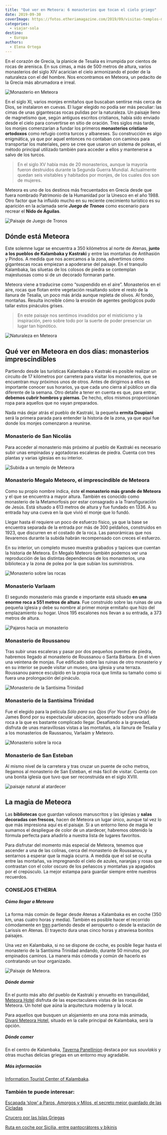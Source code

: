 ```yaml
---
title: "Qué ver en Meteora: 6 monasterios que tocan el cielo griego"
date: 2019-09-30
coverImage: https://fotos.etheriamagazine.com/2019/09/visitas-templos-meteora.jpg
categories: 
  - viajar-sola
destino: 
  - Europa
authors: 
  - Elena Ortega
---
```


En el corazón de Grecia, la planicie de Tesalia es irrumpida por cientos de rocas de arenisca. En sus cimas, a más de 500 metros de altura, varios monasterios del siglo XIV acarician el cielo armonizando el poder de la naturaleza con el del hombre. Nos encontramos en Meteora, un pedacito de la Grecia más abrumadora e irreal.

![Monasterio en Meteora](https://fotos.etheriamagazine.com/2019/09/visitas-templos-meteora.jpg "Monasterio de Roussanou.")

En el siglo XI, varios monjes ermitaños que buscaban sentirse más cerca de Dios, se 
instalaron en cuevas. El lugar elegido no podía ser más peculiar: las cimas de unas 
gigantescas rocas pulidas por la naturaleza. Un paisaje lleno de magnetismo que, según 
antiguos escritos cristianos, había sido enviado desde el cielo para convertirse en 
sitio de oración. Tres siglos más tarde, los monjes comenzarían a fundar los primeros 
**monasterios cristiano ortodoxos** como refugio contra turcos y albaneses. Su 
construcción es algo enigmática, ya que por aquel entonces no contaban con caminos para 
transportar los materiales, pero se cree que usaron un sistema de poleas, el método 
principal utilizado también para acceder a ellos y mantenerse a salvo de los turcos. 

> En el siglo XV había más de 20 monasterios, aunque la mayoría fueron destruidos durante 
> la Segunda Guerra Mundial. Actualmente quedan seis visitables y habitados por monjes, de 
> los cuales dos son de mujeres. 

Meteora es uno de los destinos más frecuentados en Grecia desde que fuera nombrado 
Patrimonio de la Humanidad por la Unesco en el año 1988. Otro factor que ha influido 
mucho en su reciente crecimiento turístico es su aparición en la aclamada serie _**Juego 
de Tronos**_ como escenario para recrear el **Nido de Águilas**. 

![Paisaje de Juego de Tronos](https://fotos.etheriamagazine.com/2019/09/nido-aguilas-juego-tronos.jpg "Recreación del Nido del Águilas en Juego de Tronos. ©GOT")

## Dónde está Meteora

Este solemne lugar se encuentra a 350 kilómetros al norte de Atenas, **junto a los 
pueblos de Kalambaka y Kastraki** y entre las montañas de Antihasión y Pindos. A medida 
que nos acercamos a la zona, advertimos cómo gigantescas rocas empiezan a apoderarse del 
paisaje. En el tranquilo Kalambaka, las siluetas de los colosos de piedra se contemplan 
majestuosas como si de un decorado formaran parte. 

Meteora viene a traducirse como “suspendido en el aire”. Monasterios en el aire, rocas 
que flotan entre vegetación resaltando sobre el resto de la llanura de Tesalia, un poco 
más árida aunque repleta de olivos. Al fondo, montañas. Resulta increíble cómo la 
erosión de agentes geológicos pudo tallar estos pináculos grises. 

> En este paisaje nos sentimos invadidos por el misticismo y la inspiración, pero sobre 
> todo por la suerte de poder presenciar un lugar tan hipnótico. 

![Naturaleza en Meteora](https://fotos.etheriamagazine.com/2019/09/atardecer-meteora-grecia.jpg "Entorno natural de Meteora.")

## Qué ver en Meteora en dos días: monasterios imprescindibles

Partiendo desde las turísticas Kalambaka o Kastraki es posible realizar un circuito de 
17 kilómetros por carretera para visitar los monasterios, que se encuentran muy próximos 
unos de otros. Antes de dirigirnos a ellos es importante conocer sus horarios, ya que 
cada uno cierra al público un día diferente de la semana. Otro detalle a tener en cuenta 
es que, para entrar, **debemos cubrir hombros y piernas**. De hecho, ellos mismos 
proporcionan ropa para aquellos que no vayan preparados. 

Nada más dejar atrás el pueblo de Kastraki, la pequeña **ermita Doupiani** será la 
primera parada para entender la historia de la zona, ya que aquí fue donde los monjes 
comenzaron a reunirse. 

### Monasterio de San Nicolás

Para acceder al monasterio más próximo al pueblo de Kastraki es necesario subir unas 
empinadas y agotadoras escaleras de piedra. Cuenta con tres plantas y varias iglesias en 
su interior. 

![Subida a un templo de Meteora](https://fotos.etheriamagazine.com/2019/09/subir-escaleras-templos-meteora-el-carito.jpg "Escaleras interminables para acceder a los monasterios. © ElCarito")

### Monasterio Megalo Meteoro, el imprescindible de Meteora

Como su propio nombre indica, éste **el monasterio más grande de Meteora** y el que se 
encuentra a mayor altura. También es conocido como monasterio de la Metamorfosis por 
estar consagrado a la Transfiguración de Jesús. Está situado a 613 metros de altura y 
fue fundado en 1336. A su entrada hay una cueva en la que vivió el monje que lo fundó. 

Llegar hasta él requiere un poco de esfuerzo físico, ya que la base se encuentra 
separada de la entrada por más de 300 peldaños, construidos en 1923, que discurren en el 
costado de la roca. Las panorámicas que nos llevaremos durante la subida habrán 
recompensado con creces el esfuerzo. 

En su interior, un completo museo muestra grabados y tapices que cuentan la historia de 
Meteora. En Megalo Meteoro también podemos ver una reproducción de las distintas 
dependencias de los monasterios, una biblioteca y la zona de polea por la que subían los 
suministros. 

![Monasterio sobre las rocas](https://fotos.etheriamagazine.com/2019/09/que-ver-templos-meteora-varlaam.jpg "Monasterio de Varlaám.")

### Monasterio Varlaam

El segundo monasterio más grande e importante está situado **en una enorme roca a 551 
metros de altura**. Fue construido sobre las ruinas de una pequeña iglesia y debe su 
nombre al primer monje ermitaño que hizo del emplazamiento su hogar. Unos 195 escalones 
nos llevan a su entrada, a 373 metros de altura. 

![Pajaros hacia un monasterio](https://fotos.etheriamagazine.com/2019/09/que-ver-meteora-etheria-magazine-templo.jpg "Monasterio de Roussanou.")

### Monasterio de Roussanou

Tras subir unas escaleras y pasar por dos pequeños puentes de piedra, habremos llegado 
al monasterio de Roussanou o Santa Bárbara. En él viven una veintena de monjas. Fue 
edificado sobre las ruinas de otro monasterio y en su interior se puede visitar un 
museo, una iglesia y una terraza. Roussanou parece esculpido en la propia roca que 
limita su tamaño como si fuera una prolongación del pináculo. 

![Monasterio de la Santísima Trinidad](https://fotos.etheriamagazine.com/2019/09/meteora-etheria-magazine.jpg "Monasterio de la Santísima Trinidad.")

### Monasterio de la Santísima Trinidad

Fue el elegido para la película _Sólo para sus Ojos_ (_For Your Eyes Only_) de James 
Bond por su espectacular ubicación, aposentado sobre una afilada roca a la que es 
bastante complicado llegar. Desafiando a la gravedad, disfruta de unas maravillosas 
vistas a las montañas, a la llanura de Tesalia y a los monasterios de Raussanou, Varlaám 
y Meteoro. 

![Monasterio sobre la roca](https://fotos.etheriamagazine.com/2019/09/monasterio-Agios-Stefanos.jpg "Monasterio de San Esteban. © OT Kalambaka")

### Monasterio de San Esteban

Al mismo nivel de la carretera y tras cruzar un puente de ocho metros, llegamos al 
monasterio de San Esteban, el más fácil de visitar. Cuenta con una bonita iglesia que 
tuvo que ser reconstruida en el siglo XVIII. 

![paisaje natural al atardecer](https://fotos.etheriamagazine.com/2019/09/templos-meteora-atardecer-lorenzo-spoleti-.jpg "Atardecer en Meteora.")

## La magia de Meteora

Las **bibliotecas** que guardan valiosos manuscritos y las iglesias y **salas decoradas 
con frescos**, hacen de Meteora un lugar único, aunque tal vez lo que más impresiona 
aquí es el paisaje. Si a un entorno lleno de magia le sumamos el despliegue de color de 
un atardecer, habremos obtenido la fórmula perfecta para añadirlo a nuestra lista de 
lugares favoritos. 

Para disfrutar del momento más especial de Meteora, tenemos que ascender a una de las 
colinas, cerca del monasterio de Roussanou, y sentarnos a esperar que la magia ocurra. A 
medida que el sol se oculta entre las montañas, va impregnando el cielo de azules, 
naranjas y rosas que contrastan con el color oscuro de los peñascos y montañas ya 
apagados por el crepúsculo. La mejor estampa para guardar siempre entre nuestros 
recuerdos. 

### CONSEJOS ETHERIA

##### Cómo llegar a Meteora

La forma más común de llegar desde Atenas a Kalambaka es en coche (350 km, unas cuatro 
horas y media). También es posible hacer el recorrido cómodamente en [tren](http://www.trainose.gr/en/) 
partiendo desde el aeropuerto o desde la estación de Larissis en Atenas. El trayecto 
dura unas cinco horas y atraviesa bonitos paisajes. 

Una vez en Kalambaka, si no se dispone de coche, es posible llegar hasta el monasterio 
de la Santísima Trinidad andando, durante 50 minutos, por empinados caminos. La manera 
más cómoda y común de hacerlo es contratando un tour organizado. 

![](https://fotos.etheriamagazine.com/2019/09/meteora-monasterios.jpg "Paisaje de Meteora.")

##### Dónde dormir

En el punto más alto del pueblo de Kastraki y envuelto en tranquilidad, [Meteora 
Hotel](https://www.meteorahotels.com) disfruta de las espectaculares vistas de las rocas 
de Meteora. Un hotel que aúna la arquitectura moderna y la local. 

Para aquellos que busquen un alojamiento en una zona más animada, [Divani Meteora 
Hotel](https://divanimeteorahotel.com), situado en la calle principal de Kalambaka, será 
la opción. 

##### Dónde comer

En el centro de Kalambaka, [Taverna 
Panellinion](https://www.tripadvisor.es/Restaurant_Review-g315843-d1566335-Reviews-Taverna_Panellinion-Kalambaka_Trikala_Region_Thessaly.html) 
destaca por sus _souvlakis_ y otras muchas delicias griegas en un entorno muy agradable. 

##### Más información

[Information Tourist Center of Kalambaka](https://www.infotouristmeteora.gr/). 

### También te puede interesar:

[Escapada ‘slow’ a Paros, Amorgos y Milos, el secreto mejor guardado de las 
Cícladas](https://etheriamagazine.com/2020/10/20/descubre-los-secretos-de-paros-amorgos-y-milos-islas-cicladas-griegas/) 

[Crucero por las Islas 
Griegas](https://etheriamagazine.com/2019/01/03/que-visitar-crucero-por-islas-griegas/) 

[Ruta en coche por Sicilia, entre pantocrátores y 
bikinis](https://etheriamagazine.com/2021/07/05/sicilia-pantocratores-y-bikinis/)
